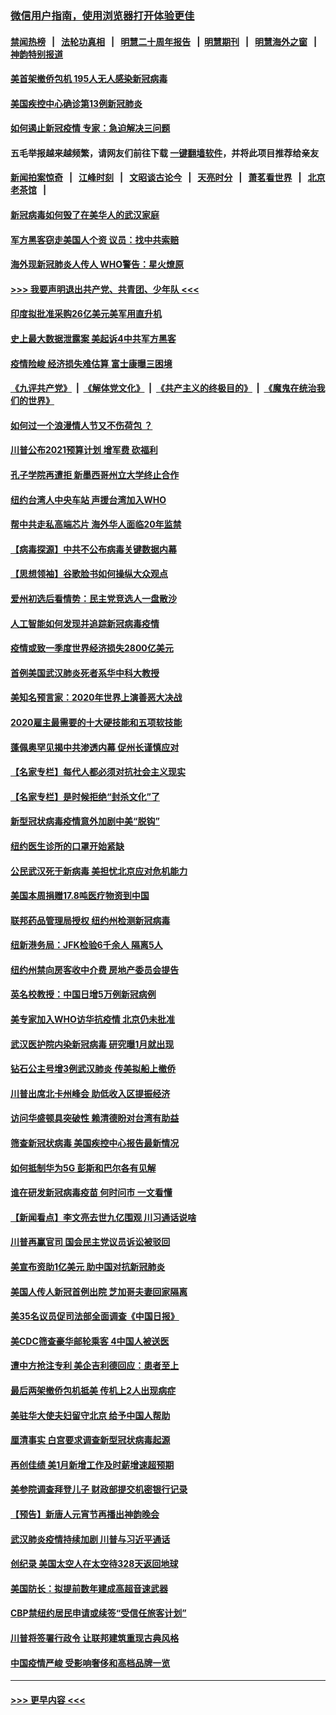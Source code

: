 ### [微信用户指南，使用浏览器打开体验更佳](https://github.com/gfw-breaker/banned-news1/blob/master/indexes/wechat-guide.md?t=0)
#### [禁闻热榜](热点新闻.md?t=0)  &nbsp;&nbsp;|&nbsp;&nbsp; [法轮功真相](https://github.com/gfw-breaker/truth/blob/master/README.md?t=0) &nbsp;&nbsp;|&nbsp;&nbsp; [明慧二十周年报告](https://github.com/gfw-breaker/mh-reports/blob/master/README.md?t=0) &nbsp;&nbsp;|&nbsp;&nbsp;[明慧期刊](https://github.com/gfw-breaker/mh-qikan) &nbsp;&nbsp;|&nbsp;&nbsp; [明慧海外之窗](https://github.com/gfw-breaker/mh-news/blob/master/README.md?t=0) &nbsp;&nbsp;|&nbsp;&nbsp; [神韵特别报道](https://github.com/gfw-breaker/mh-news/blob/master/shenyun.md?t=0)
#### [美首架撤侨包机 195人无人感染新冠病毒](../pages/nsc412/n11859908.md?t=02111333) 
#### [美国疾控中心确诊第13例新冠肺炎](../pages/nsc412/n11859966.md?t=02111333) 
#### [如何遏止新冠疫情 专家：急迫解决三问题](../pages/nsc412/n11859685.md?t=02111333) 
#### 五毛举报越来越频繁，请网友们前往下载 [一键翻墙软件](https://github.com/gfw-breaker/ssr-accounts)，并将此项目推荐给亲友
#### [新闻拍案惊奇](https://github.com/gfw-breaker/banned-news1/blob/master/pages/link4.md) &nbsp;&nbsp;|&nbsp;&nbsp; [江峰时刻](https://github.com/gfw-breaker/banned-news1/blob/master/pages/link4.md) &nbsp;&nbsp;|&nbsp;&nbsp; [文昭谈古论今](https://github.com/gfw-breaker/banned-news1/blob/master/pages/link4.md) &nbsp;&nbsp;|&nbsp;&nbsp; [天亮时分](https://github.com/gfw-breaker/banned-news1/blob/master/pages/link4.md) &nbsp;&nbsp;|&nbsp;&nbsp; [萧茗看世界](https://github.com/gfw-breaker/banned-news1/blob/master/pages/link4.md) &nbsp;&nbsp;|&nbsp;&nbsp; [北京老茶馆](https://github.com/gfw-breaker/banned-news1/blob/master/pages/link4.md) &nbsp;&nbsp;|&nbsp;&nbsp; 
#### [新冠病毒如何毁了在美华人的武汉家庭](../pages/nsc412/n11859524.md?t=02111333) 
#### [军方黑客窃走美国人个资 议员：找中共索赔](../pages/nsc412/n11859371.md?t=02111333) 
#### [海外现新冠肺炎人传人 WHO警告：星火燎原](../pages/nsc412/n11859252.md?t=02111333) 
#### [>>> 我要声明退出共产党、共青团、少年队 <<<](https://github.com/begood0513/goodnews/blob/master/quit/letter.md) 
#### [印度拟批准采购26亿美元美军用直升机](../pages/nsc412/n11859143.md?t=02111333) 
#### [史上最大数据泄露案 美起诉4中共军方黑客](../pages/nsc412/n11859115.md?t=02111333) 
#### [疫情险峻 经济损失难估算 富士康曝三困境](../pages/nsc412/n11859120.md?t=02111333) 
#### [《九评共产党》](https://github.com/begood0513/9ping.md/blob/master/README.md) &nbsp;|&nbsp; [《解体党文化》](../../../../jtdwh.md/blob/master/README.md)  &nbsp;|&nbsp; [《共产主义的终极目的》](../../../../gczydzjmd.md/blob/master/README.md) &nbsp;|&nbsp; [《魔鬼在统治我们的世界》](../../../../mgztzwmdsj.md/blob/master/README.md) 
#### [如何过一个浪漫情人节又不伤荷包 ？](../pages/nsc412/n11858969.md?t=02111333) 
#### [川普公布2021预算计划 增军费 砍福利](../pages/nsc412/n11859012.md?t=02111333) 
#### [孔子学院再遭拒 新墨西哥州立大学终止合作](../pages/nsc412/n11858661.md?t=02111333) 
#### [纽约台湾人中央车站  声援台湾加入WHO](../pages/nsc412/n11857757.md?t=02111333) 
#### [帮中共走私高端芯片 海外华人面临20年监禁](../pages/nsc412/n11855016.md?t=02111333) 
#### [【病毒探源】中共不公布病毒关键数据内幕](../pages/nsc412/n11856584.md?t=02111333) 
#### [【思想领袖】谷歌脸书如何操纵大众观点](../pages/nsc412/n11680874.md?t=02111333) 
#### [爱州初选后看情势：民主党竞选人一盘散沙](../pages/nsc412/n11856557.md?t=02111333) 
#### [人工智能如何发现并追踪新冠病毒疫情](../pages/nsc412/n11856398.md?t=02111333) 
#### [疫情或致一季度世界经济损失2800亿美元](../pages/nsc412/n11855639.md?t=02111333) 
#### [首例美国武汉肺炎死者系华中科大教授](../pages/nsc412/n11855500.md?t=02111333) 
#### [美知名预言家：2020年世界上演善恶大决战](../pages/nsc412/n11855418.md?t=02111333) 
#### [2020雇主最需要的十大硬技能和五项软技能](../pages/nsc412/n11850953.md?t=02111333) 
#### [蓬佩奥罕见揭中共渗透内幕 促州长谨慎应对](../pages/nsc412/n11854685.md?t=02111333) 
#### [【名家专栏】每代人都必须对抗社会主义现实](../pages/nsc412/n11831412.md?t=02111333) 
#### [【名家专栏】是时候拒绝“封杀文化”了](../pages/nsc412/n11814093.md?t=02111333) 
#### [新型冠状病毒疫情意外加剧中美“脱钩”](../pages/nsc412/n11854475.md?t=02111333) 
#### [纽约医生诊所的口罩开始紧缺](../pages/nsc412/n11853364.md?t=02111333) 
#### [公民武汉死于新病毒 美担忧北京应对危机能力](../pages/nsc412/n11854331.md?t=02111333) 
#### [美国本周捐赠17.8吨医疗物资到中国](../pages/nsc412/n11854269.md?t=02111333) 
#### [联邦药品管理局授权  纽约州检测新冠病毒](../pages/nsc412/n11853371.md?t=02111333) 
#### [纽新港务局：JFK检验6千余人  隔离5人](../pages/nsc412/n11853366.md?t=02111333) 
#### [纽约州禁向房客收中介费  房地产委员会提告](../pages/nsc412/n11853360.md?t=02111333) 
#### [英名校教授：中国日增5万例新冠病例](../pages/nsc412/n11854174.md?t=02111333) 
#### [美专家加入WHO访华抗疫情 北京仍未批准](../pages/nsc412/n11854043.md?t=02111333) 
#### [武汉医护院内染新冠病毒 研究曝1月就出现](../pages/nsc412/n11852928.md?t=02111333) 
#### [钻石公主号增3例武汉肺炎 传美拟船上撤侨](../pages/nsc412/n11853240.md?t=02111333) 
#### [川普出席北卡州峰会 助低收入区提振经济](../pages/nsc412/n11853232.md?t=02111333) 
#### [访问华盛顿具突破性 赖清德盼对台湾有助益](../pages/nsc412/n11853129.md?t=02111333) 
#### [筛查新冠状病毒 美国疾控中心报告最新情况](../pages/nsc412/n11853070.md?t=02111333) 
#### [如何抵制华为5G 彭斯和巴尔各有见解](../pages/nsc412/n11852535.md?t=02111333) 
#### [谁在研发新冠病毒疫苗 何时问市 一文看懂](../pages/nsc412/n11852840.md?t=02111333) 
#### [【新闻看点】李文亮去世九亿围观 川习通话说啥](../pages/nsc412/n11852360.md?t=02111333) 
#### [川普再赢官司 国会民主党议员诉讼被驳回](../pages/nsc412/n11852287.md?t=02111333) 
#### [美宣布资助1亿美元 助中国对抗新冠肺炎](../pages/nsc412/n11852531.md?t=02111333) 
#### [美国人传人新冠首例出院 芝加哥夫妻回家隔离](../pages/nsc412/n11852452.md?t=02111333) 
#### [美35名议员促司法部全面调查《中国日报》](../pages/nsc412/n11852435.md?t=02111333) 
#### [美CDC筛查豪华邮轮乘客 4中国人被送医](../pages/nsc412/n11852085.md?t=02111333) 
#### [遭中方抢注专利 美企吉利德回应：患者至上](../pages/nsc412/n11852037.md?t=02111333) 
#### [最后两架撤侨包机抵美 传机上2人出现病症](../pages/nsc412/n11852173.md?t=02111333) 
#### [美驻华大使夫妇留守北京 给予中国人帮助](../pages/nsc412/n11852165.md?t=02111333) 
#### [厘清事实 白宫要求调查新型冠状病毒起源](../pages/nsc412/n11852106.md?t=02111333) 
#### [再创佳绩 美1月新增工作及时薪增速超预期](../pages/nsc412/n11852174.md?t=02111333) 
#### [美参院调查拜登儿子 财政部提交机密银行记录](../pages/nsc412/n11851808.md?t=02111333) 
#### [【预告】新唐人元宵节再播出神韵晚会](../pages/nsc412/n11843192.md?t=02111333) 
#### [武汉肺炎疫情持续加剧 川普与习近平通话](../pages/nsc412/n11851613.md?t=02111333) 
#### [创纪录 美国太空人在太空待328天返回地球](../pages/nsc412/n11851266.md?t=02111333) 
#### [美国防长：拟提前数年建成高超音速武器](../pages/nsc412/n11850959.md?t=02111333) 
#### [CBP禁纽约居民申请或续签“受信任旅客计划”](../pages/nsc412/n11850857.md?t=02111333) 
#### [川普将签署行政令 让联邦建筑重现古典风格](../pages/nsc412/n11850654.md?t=02111333) 
#### [中国疫情严峻 受影响奢侈和高档品牌一览](../pages/nsc412/n11850319.md?t=02111333) 

----
#### [ >>> 更早内容 <<< ](../indexes/nsc412-earlier.md)
